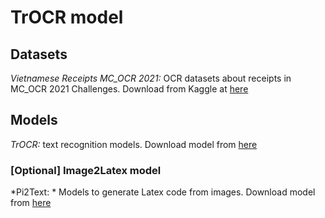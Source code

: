 # TrOCR model

## Datasets
*Vietnamese Receipts MC_OCR 2021:* OCR datasets about receipts in MC_OCR 2021 Challenges.
Download from Kaggle at [here](https://www.kaggle.com/datasets/domixi1989/vietnamese-receipts-mc-ocr-2021/data?select=text_recognition_mcocr_data) 
## Models
*TrOCR:* text recognition models. Download model from [here](https://huggingface.co/microsoft/trocr-base-handwritten)
### [Optional] Image2Latex model
*Pi2Text: * Models to generate Latex code from images. Download model from [here](https://huggingface.co/breezedeus/pix2text-mfr) 
